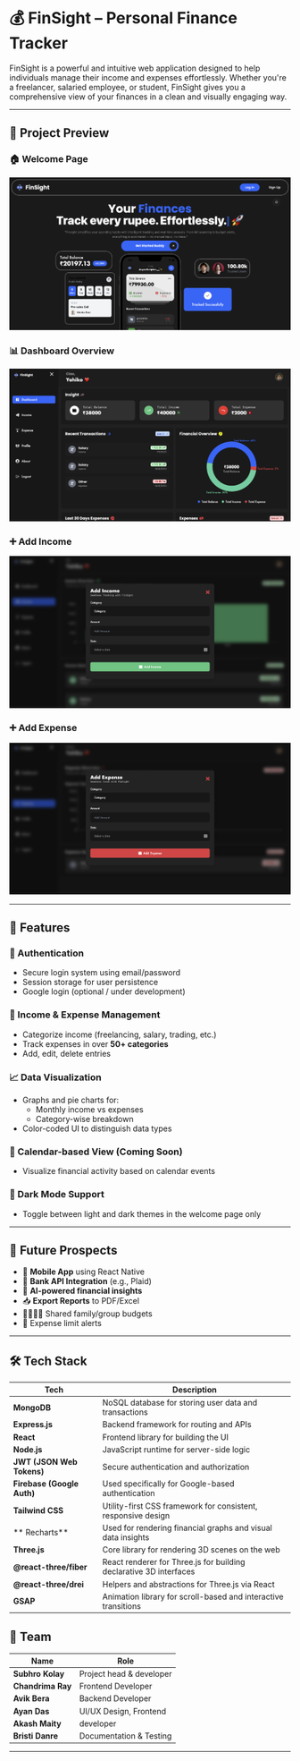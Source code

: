 # 💰 FinSight – Personal Finance Tracker

FinSight is a powerful and intuitive web application designed to help individuals manage their income and expenses effortlessly. Whether you're a freelancer, salaried employee, or student, FinSight gives you a comprehensive view of your finances in a clean and visually engaging way.

---

## 📸 Project Preview

### 🏠 Welcome Page

![Welcome Page](public/welcome.png)

### 📊 Dashboard Overview

![Dashboard](public/dashboard.png)

### ➕ Add Income

![Income](public/income.png)


### ➕ Add Expense

![Income](public/expense.png)



---

## 🚀 Features

### 🔐 Authentication
- Secure login system using email/password
- Session storage for user persistence
- Google login (optional / under development)

### 💸 Income & Expense Management
- Categorize income (freelancing, salary, trading, etc.)
- Track expenses in over **50+ categories**
- Add, edit, delete entries

### 📈 Data Visualization
- Graphs and pie charts for:
  - Monthly income vs expenses
  - Category-wise breakdown
- Color-coded UI to distinguish data types

### 📅 Calendar-based View (Coming Soon)
- Visualize financial activity based on calendar events


### 🌙 Dark Mode Support
- Toggle between light and dark themes in the welcome page only

---

## 🧠 Future Prospects

- 📱 **Mobile App** using React Native
- 🏦 **Bank API Integration** (e.g., Plaid)
- 💬 **AI-powered financial insights**
- 📥 **Export Reports** to PDF/Excel
- 👨‍👩‍👧‍👦 Shared family/group budgets
- 🔔 Expense limit alerts

---

## 🛠 Tech Stack

| Tech                     | Description                                                                 |
|--------------------------|-----------------------------------------------------------------------------|
| **MongoDB**              | NoSQL database for storing user data and transactions                      |
| **Express.js**           | Backend framework for routing and APIs                                     |
| **React**                | Frontend library for building the UI                                       |
| **Node.js**              | JavaScript runtime for server-side logic                                   |
| **JWT (JSON Web Tokens)**| Secure authentication and authorization                                     |
| **Firebase (Google Auth)**| Used specifically for Google-based authentication                        |
| **Tailwind CSS**         | Utility-first CSS framework for consistent, responsive design              |                         |
| ** Recharts**  | Used for rendering financial graphs and visual data insights               |
| **Three.js**             | Core library for rendering 3D scenes on the web                            |
| **@react-three/fiber**   | React renderer for Three.js for building declarative 3D interfaces          |
| **@react-three/drei**    | Helpers and abstractions for Three.js via React                            |
| **GSAP**                 | Animation library for scroll-based and interactive transitions             |



## 👥 Team

| Name             | Role                      |
|------------------|---------------------------|
| **Subhro Kolay** | Project head & developer |
| **Chandrima Ray** | Frontend Developer |
| **Avik Bera**     | Backend Developer |
| **Ayan Das**      | UI/UX Design, Frontend |
| **Akash Maity**   | developer |
| **Bristi Danre**  | Documentation & Testing |

---

